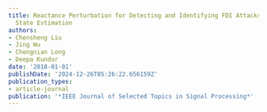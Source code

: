 ```yaml
---
title: Reactance Perturbation for Detecting and Identifying FDI Attacks in Power System
  State Estimation
authors:
- Chensheng Liu
- Jing Wu
- Chengnian Long
- Deepa Kundur
date: '2018-01-01'
publishDate: '2024-12-26T05:26:22.656159Z'
publication_types:
- article-journal
publication: '*IEEE Journal of Selected Topics in Signal Processing*'
---
```

